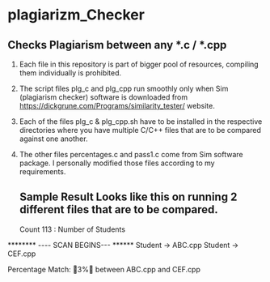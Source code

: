 # plagiarizm_Checker
Checks Plagiarism between any *.c / *.cpp
------------------------------------------

1. Each file in this repository is part of bigger pool of resources, compiling them individually is prohibited.
2. The script files plg_c and plg_cpp run smoothly only when Sim (plagiarism checker) software is downloaded from https://dickgrune.com/Programs/similarity_tester/ website.
3. Each of the files plg_c & plg_cpp.sh have to be installed in the respective directories where you have multiple C/C++ files 
   that are to be compared against one another.
4. The other files percentages.c and pass1.c come from Sim software package. I personally modified those files according to my 
   requirements.
   
   Sample Result Looks like this on running 2 different files that are to be compared.
   ------------------------------------------------------------------------------------
   
   Count 113 : Number of Students


******** ---- SCAN BEGINS--- ******
Student -> ABC.cpp 
Student -> CEF.cpp 


 Percentage Match: 3% between ABC.cpp and CEF.cpp
